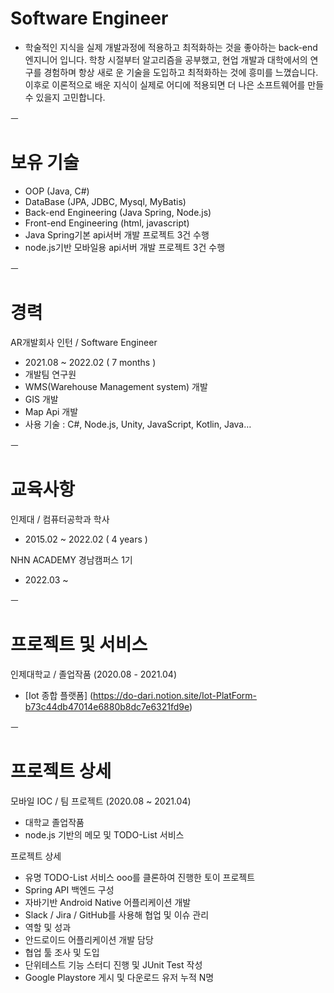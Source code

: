 


# Software Engineer

- 학술적인 지식을 실제 개발과정에 적용하고 최적화하는 것을 좋아하는 back-end 엔지니어 입니다. 
학창 시절부터 알고리즘을 공부했고, 현업 개발과 대학에서의 연구를 경험하며 항상 새로
운 기술을 도입하고 최적화하는 것에 흥미를 느꼈습니다. 이후로 이론적으로 배운 지식이 실제로 어디에 적용되면 더 나은 소프트웨어를 만들 수 있을지 고민합니다.



ㅡ
# 보유 기술

- OOP (Java, C#)
- DataBase (JPA, JDBC, Mysql, MyBatis)
- Back-end Engineering (Java Spring, Node.js)
- Front-end Engineering (html, javascript)
- Java Spring기본 api서버 개발 프로젝트 3건 수행
- node.js기반 모바일용 api서버 개발 프로젝트 3건 수행

ㅡ
# 경력

AR개발회사 인턴 / Software Engineer 
- 2021.08 ~ 2022.02 ( 7 months )
- 개발팀 연구원
- WMS(Warehouse Management system) 개발
- GIS 개발
- Map Api 개발
- 사용 기술 : C#, Node.js, Unity, JavaScript, Kotlin, Java… 

ㅡ
# 교육사항

인제대 / 컴퓨터공학과 학사
- 2015.02 ~ 2022.02 ( 4 years )

NHN ACADEMY 경남캠퍼스 1기
- 2022.03 ~

ㅡ
# 프로젝트 및 서비스

인제대학교 / 졸업작품 (2020.08 - 2021.04)
- [Iot 종합 플랫폼] (https://do-dari.notion.site/Iot-PlatForm-b73c44db47014e6880b8dc7e6321fd9e)


ㅡ
# 프로젝트 상세 

모바일 IOC / 팀 프로젝트 (2020.08 ~ 2021.04)
- 대학교 졸업작품
- node.js 기반의 메모 및 TODO-List 서비스

프로젝트 상세 
- 유명 TODO-List 서비스 ooo를 클론하여 진행한 토이 프로젝트 
- Spring API 백엔드 구성 
- 자바기반 Android Native 어플리케이션 개발
- Slack / Jira / GitHub를 사용해 협업 및 이슈 관리 
- 역할 및 성과 
- 안드로이드 어플리케이션 개발 담당
- 협업 툴 조사 및 도입
- 단위테스트 기능 스터디 진행 및 JUnit Test 작성
- Google Playstore 게시 및 다운로드 유저 누적 N명 
